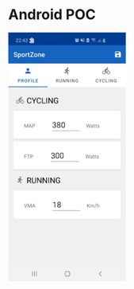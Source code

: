 # Android POC

<img src="preview.jpg"
     alt="Preview"
     height="500"
     style="max-height: 500px;" />
